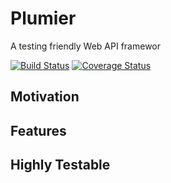 # Plumier
A testing friendly Web API framewor

[![Build Status](https://travis-ci.org/ktutnik/plumier.svg?branch=master)](https://travis-ci.org/ktutnik/plumier)
[![Coverage Status](https://coveralls.io/repos/github/ktutnik/plumier/badge.svg?branch=master)](https://coveralls.io/github/ktutnik/plumier?branch=master)

## Motivation


## Features

## Highly Testable
